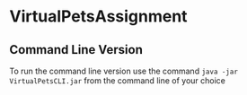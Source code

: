 # VirtualPetsAssignment

## Command Line Version
To run the command line version use the command
``java -jar VirtualPetsCLI.jar``
from the command line of your choice
